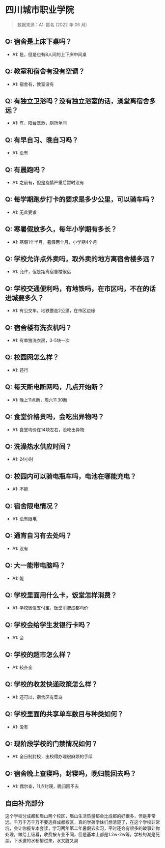# 四川城市职业学院

> 数据来源：A1: 匿名 (2022 年 06 月)

## Q: 宿舍是上床下桌吗？

- A1: 是，但是也有8人间的上下床中间桌

## Q: 教室和宿舍有没有空调？

- A1: 宿舍有，教室没有

## Q: 有独立卫浴吗？没有独立浴室的话，澡堂离宿舍多远？

- A1: 有，阳台洗漱，厕所单间

## Q: 有早自习、晚自习吗？

- A1: 没有

## Q: 有晨跑吗？

- A1: 之前有，但是疫情严重后暂时没有

## Q: 每学期跑步打卡的要求是多少公里，可以骑车吗？

- A1: 无此要求

## Q: 寒暑假放多久，每年小学期有多长？

- A1: 寒假1个半月，暑假两个月，小学期4个月

## Q: 学校允许点外卖吗，取外卖的地方离宿舍楼多远？

- A1: 允许，但是距离宿舍楼很远

## Q: 学校交通便利吗，有地铁吗，在市区吗，不在的话进城要多久？

- A1: 有公交车，地铁要走2公里，在市区边缘

## Q: 宿舍楼有洗衣机吗？

- A1: 有单独洗衣房，3-5块一次

## Q: 校园网怎么样？

- A1: 还行

## Q: 每天断电断网吗，几点开始断？

- A1: 晚上11点断，周六11.30断

## Q: 食堂价格贵吗，会吃出异物吗？

- A1: 食堂均价在14块左右，没吃出异物

## Q: 洗澡热水供应时间？

- A1: 24小时

## Q: 校园内可以骑电瓶车吗，电池在哪能充电？

- A1: 不能

## Q: 宿舍限电情况？

- A1: 没有限电

## Q: 通宵自习有去处吗？

- A1: 没有

## Q: 大一能带电脑吗？

- A1: 能

## Q: 学校里面用什么卡，饭堂怎样消费？

- A1: 学校微信支付宝，饭堂消费成都均价

## Q: 学校会给学生发银行卡吗？

- A1: 会

## Q: 学校的超市怎么样？

- A1: 较齐全

## Q: 学校的收发快递政策怎么样？

- A1: 还可以，宿舍区有菜鸟

## Q: 学校里面的共享单车数目与种类如何？

- A1: 没有

## Q: 现阶段学校的门禁情况如何？

- A1: 全日制封校，出校得办理很麻烦的手续

## Q: 宿舍晚上查寝吗，封寝吗，晚归能回去吗？

- A1: 偶尔查，11点封寝，晚归回不去

## 自由补充部分

这个学校分成都和眉山两个校区，眉山生活质量都会比成都的好很多，但是非常远。千万千万千万不要选择成都校区，真的学弟学妹们想清楚了，在这个学校非常坑，会让你报专本套读，学习两年第二年暑假去实习，平时还会有很多的破事让你处理，做给上级看，收费按专业不同，但是基本上都是1.2w-2w等，学校的湖是死湖，下水道的水都排过来，水又脏又臭